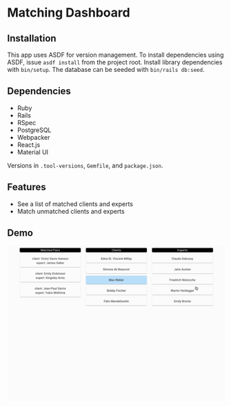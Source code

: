 Matching Dashboard
==================

Installation
------------

This app uses ASDF for version management. To install dependencies using ASDF,
issue `asdf install` from the project root. Install library dependencies with
`bin/setup`. The database can be seeded with `bin/rails db:seed`.

Dependencies
------------

- Ruby
- Rails
- RSpec
- PostgreSQL
- Webpacker
- React.js
- Material UI

Versions in `.tool-versions`, `Gemfile`, and `package.json`.

Features
--------

- See a list of matched clients and experts
- Match unmatched clients and experts

Demo
--------

![demo](app/assets/images/dashboard.gif)
